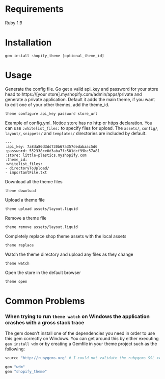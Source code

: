 # Requirements

Ruby 1.9

# Installation

````
gem install shopify_theme [optional_theme_id]
````

# Usage

Generate the config file. Go get a valid api_key and password for your store head to https://[your store].myshopify.com/admin/apps/private and generate a private application. Default it adds the main theme, if you want to edit one of your other themes, add the theme_id.

````
theme configure api_key password store_url
````

Example of config.yml. Notice store has no http or https declaration. You can
use `:whitelist_files:` to specify files for upload. The `assets/`, `config/`,
`layout/`, `snippets/` and `templates/` directories are included by default.

````
---
:api_key: 7a8da86d3dd730b67a357dedabaac5d6
:password: 552338ce0d3aba7fc501dcf99bc57a81
:store: little-plastics.myshopify.com
:theme_id:
:whitelist_files:
- directoryToUpload/
- importantFile.txt
````

Download all the theme files

````
theme download
````

Upload a theme file

````
theme upload assets/layout.liquid
````

Remove a theme file

````
theme remove assets/layout.liquid
````

Completely replace shop theme assets with the local assets

````
theme replace
````

Watch the theme directory and upload any files as they change

````
theme watch
````

Open the store in the default browser

````
theme open
````

# Common Problems

### When trying to run `theme watch` on Windows the application crashes with a gross stack trace

The gem doesn't install one of the dependencies you need in order to use this gem correctly on Windows. You
can get around this by either executing `gem install wdm` or by creating a Gemfile in your theme project such
as the following:

```ruby
source "http://rubygems.org" # I could not validate the rubygems SSL certificate on Windows

gem "wdm"
gem "shopify_theme"
```
